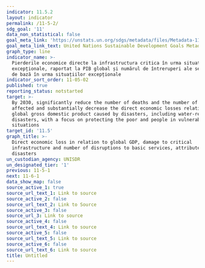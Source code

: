 ```yaml
---
indicator: 11.5.2
layout: indicator
permalink: /11-5-2/
sdg_goal: '11'
data_non_statistical: false
goal_meta_link: 'https://unstats.un.org/sdgs/metadata/files/Metadata-11-05-02.pdf'
goal_meta_link_text: United Nations Sustainable Development Goals Metadata (pdf 2066kB)
graph_type: line
indicator_name: >-
  Pierderile economice directe la infrastructura critica în urma situațiilor
  excepționale, raportat la PIB global și numărul de întreruperi ale serviciilor
  de bază în urma situațiilor excepționale
indicator_sort_order: 11-05-02
published: true
reporting_status: notstarted
target: >-
  By 2030, significantly reduce the number of deaths and the number of people
  affected and substantially decrease the direct economic losses relative to
  global gross domestic product caused by disasters, including water-related
  disasters, with a focus on protecting the poor and people in vulnerable
  situations
target_id: '11.5'
graph_title: >-
  Direct economic loss in relation to global GDP, damage to critical
  infrastructure and number of disruptions to basic services, attributed to
  disasters
un_custodian_agency: UNISDR
un_designated_tier: '1'
previous: 11-5-1
next: 11-6-1
data_show_map: false
source_active_1: true
source_url_text_1: Link to source
source_active_2: false
source_url_text_2: Link to Source
source_active_3: false
source_url_3: Link to source
source_active_4: false
source_url_text_4: Link to source
source_active_5: false
source_url_text_5: Link to source
source_active_6: false
source_url_text_6: Link to source
title: Untitled
---
```

